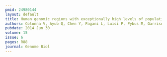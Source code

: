 ```yaml
---
pmid: 24980144
layout: default
title: Human genomic regions with exceptionally high levels of population differentiation identified from 911 whole-genome sequences.
authors: Colonna V, Ayub Q, Chen Y, Pagani L, Luisi P, Pybus M, Garrison E, Xue Y, Tyler-Smith C, Abecasis GR, Auton A, Brooks LD, DePristo MA, Durbin RM, Handsaker RE, Kang HM, Marth GT, McVean GA, 1000 Genomes Project Consortium
pubdate: 2014 Jun 30
volume: 15
issue: 6
pages: R88
journal: Genome Biol
---
```

